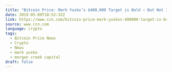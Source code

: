 ```yaml
---
title: "Bitcoin Price: Mark Yusko’s $400,000 Target is Bold – But Not Insane"
date: 2019-05-09T18:52:32Z
link: https://www.ccn.com/bitcoin-price-mark-yuskos-400000-target-is-bold-but-not-insane?utm_medium=RSS&utm_source=news.12bit.vn
source: www.ccn.com
language: crypto
tags:
  - Bitcoin Price News
  - Crypto
  - News
  - mark yusko
  - morgan creek capital
draft: false
---
```

